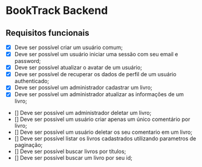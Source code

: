 # BookTrack Backend

## Requisitos funcionais

- [x] Deve ser possível criar um usuário comum;
- [x] Deve ser possível um usuário iniciar uma sessão com seu email e password;
- [x] Deve ser possível atualizar o avatar de um usuário;
- [x] Deve ser possível de recuperar os dados de perfil de um usuário authenticado;
- [x] Deve ser possível um administrador cadastrar um livro;
- [x] Deve ser possível um administrador atualizar as informações de um livro;
- [] Deve ser possível um administrador deletar um livro;
- [] Deve ser possivel um usuário criar apenas um único comentário por livro;
- [] Deve ser possível um usuário deletar os seu comentario em um livro;
- [] Deve ser possível listar os livros cadastrados utilizando parametros de paginação;
- [] Deve ser possível buscar livros por títulos;
- [] Deve ser possível buscar um livro por seu id;

